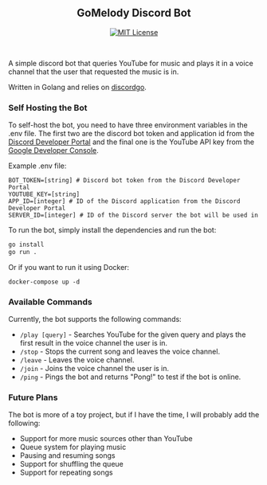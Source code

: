 <div align="center">

## GoMelody Discord Bot

[![MIT License](https://img.shields.io/badge/License-MIT-green.svg)](https://choosealicense.com/licenses/mit/)

</div>

<br />

A simple discord bot that queries YouTube for music and plays
it in a voice channel that the user that requested the music is in.

Written in Golang and relies on [discordgo](https://github.com/bwmarrin/discordgo).

### Self Hosting the Bot

To self-host the bot, you need to have three environment variables in the .env file.
The first two are the discord bot token and application id from 
the [Discord Developer Portal](https://discord.com/developers/applications) and
the final one is the YouTube API key from the [Google Developer Console](https://console.developers.google.com/).

Example .env file:

``` env
BOT_TOKEN=[string] # Discord bot token from the Discord Developer Portal
YOUTUBE_KEY=[string] 
APP_ID=[integer] # ID of the Discord application from the Discord Developer Portal
SERVER_ID=[integer] # ID of the Discord server the bot will be used in
```

To run the bot, simply install the dependencies and run the bot:

``` bash
go install
go run .
```
Or if you want to run it using Docker:
```
docker-compose up -d
```

### Available Commands

Currently, the bot supports the following commands:
 - `/play [query]` - Searches YouTube for the given query and plays the first result in the voice channel the user is in.
 - `/stop` - Stops the current song and leaves the voice channel.
 - `/leave` - Leaves the voice channel.
 - `/join` - Joins the voice channel the user is in.
 - `/ping` - Pings the bot and returns "Pong!" to test if the bot is online.

### Future Plans

The bot is more of a toy project, but if I have the time, I will probably add the following:
 - Support for more music sources other than YouTube
 - Queue system for playing music
 - Pausing and resuming songs
 - Support for shuffling the queue
 - Support for repeating songs
